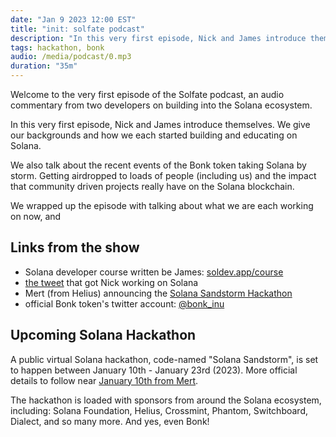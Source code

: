 ```yaml
---
date: "Jan 9 2023 12:00 EST"
title: "init: solfate podcast"
description: "In this very first episode, Nick and James introduce themselves. They give their backgrounds and how each of them started building and educating on Solana."
tags: hackathon, bonk
audio: /media/podcast/0.mp3
duration: "35m"
---
```


Welcome to the very first episode of the Solfate podcast, an audio commentary from two developers on building into the Solana ecosystem.

In this very first episode, Nick and James introduce themselves. We give our backgrounds and how we each started building and educating on Solana.

We also talk about the recent events of the Bonk token taking Solana by storm. Getting airdropped to loads of people (including us) and the impact that community driven projects really have on the Solana blockchain.

We wrapped up the episode with talking about what we are each working on now, and

## Links from the show

- Solana developer course written be James: [soldev.app/course](https://soldev.app/course)
- [the tweet](https://twitter.com/therealchaseeb/status/1545523240789053440) that got Nick working on Solana
- Mert (from Helius) announcing the [Solana Sandstorm Hackathon](https://twitter.com/0xMert_/status/1610766858751287299)
- official Bonk token's twitter account: [@bonk_inu](https://twitter.com/bonk_inu)

## Upcoming Solana Hackathon

A public virtual Solana hackathon, code-named "Solana Sandstorm", is set to happen between January 10th - January 23rd (2023). More official details to follow near [January 10th from Mert](https://twitter.com/0xMert_/status/1610852698051559424).

The hackathon is loaded with sponsors from around the Solana ecosystem, including: Solana Foundation, Helius, Crossmint, Phantom, Switchboard, Dialect, and so many more. And yes, even Bonk!
